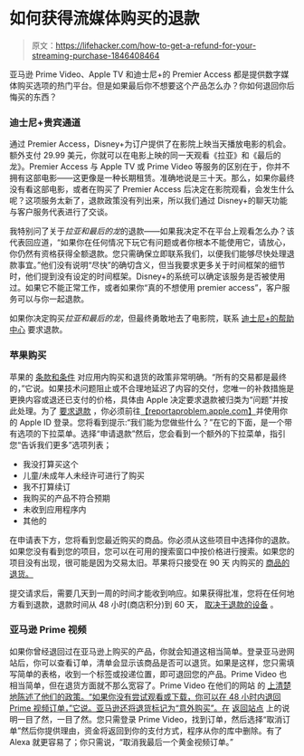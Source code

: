 # 如何获得流媒体购买的退款

> 原文：<https://lifehacker.com/how-to-get-a-refund-for-your-streaming-purchase-1846408464>

亚马逊 Prime Video、Apple TV 和迪士尼+的 Premier Access 都是提供数字媒体购买选项的热门平台。但是如果最后你不想要这个产品怎么办？你如何退回你后悔买的东西？



### 迪士尼+贵宾通道

通过 Premier Access，Disney+为订户提供了在影院上映当天播放电影的机会。额外支付 29.99 美元，你就可以在电影上映的同一天观看《拉亚》和《最后的龙》。Premier Access 与 Apple TV 或 Prime Video 等服务的区别在于，你并不拥有这部电影——这更像是一种长期租赁。准确地说是三十天。那么，如果你最终没有看这部电影，或者在购买了 Premier Access 后决定在影院观看，会发生什么呢？这项服务太新了，退款政策没有列出来，所以我们通过 Disney+的聊天功能与客户服务代表进行了交谈。

我特别问了关于*拉亚和最后的龙*的退款——如果我决定不在平台上观看怎么办？该代表回应道，“如果你在任何情况下玩它有问题或者你根本不能使用它，请放心，你仍然有资格获得全额退款。您只需确保立即联系我们，以便我们能够尽快处理退款事宜。”他们没有说明“尽快”的确切含义，但当我要求更多关于时间框架的细节时，他们提到没有设定的时间框架。Disney+的系统可以确定该服务是否被使用过。如果它不能正常工作，或者如果你“真的不想使用 premier access”，客户服务可以与你一起退款。

如果你决定购买*拉亚和最后的龙*，但最终勇敢地去了电影院，联系 [迪士尼+的帮助中心](https://help.disneyplus.com/csp) 要求退款。

### 苹果购买

苹果的 [条款和条件](https://www.apple.com/legal/internet-services/itunes/us/terms.html) 对应用内购买和退货的政策非常明确。“所有的交易都是最终的，”它说。如果技术问题阻止或不合理地延迟了内容的交付，您唯一的补救措施是更换内容或退还已支付的价格，具体由 Apple 决定要求退款被归类为“问题”并按此处理。为了 [要求退款](https://support.apple.com/en-us/HT204084) ，你必须前往[【reportaproblem.apple.com】](https://reportaproblem.apple.com/)并使用你的 Apple ID 登录。您将看到提示:“我们能为您做些什么？”在它的下面，是一个带有选项的下拉菜单。选择“申请退款”然后，您会看到一个额外的下拉菜单，指引您“告诉我们更多”选项列表；

*   我没打算买这个
*   儿童/未成年人未经许可进行了购买
*   我不打算续订
*   我购买的产品不符合预期
*   未收到应用程序内
*   其他的

在申请表下方，您将看到您最近购买的商品。你必须从这些项目中选择你的退款。如果您没有看到您的项目，您可以在可用的搜索窗口中按价格进行搜索。如果您的项目没有出现，很可能是因为交易太旧。苹果将只接受在 90 天 内购买的 [商品的退货。](https://www.imore.com/how-to-get-refund-itunes-app-store#web)

提交请求后，需要几天到一周的时间才能收到响应。如果获得批准，您将在任何地方看到退款，退款时间从 48 小时(商店积分)到 60 天， [取决于退款的设备](https://support.apple.com/en-us/HT210904) 。

### 亚马逊 Prime 视频

如果你曾经退回过在亚马逊上购买的产品，你就会知道这相当简单。登录亚马逊网站后，你可以查看订单，清单会显示该商品是否可以退货。如果是这样，您只需填写简单的表格，收到一个标签或投递位置，即可退回您的产品。Prime Video 也相当简单，但在退货方面就不那么宽容了。Prime Video 在他们的网站 的 [上清楚地陈述了他们的政策。“如果你没有尝试观看或下载，你可以在 48 小时内退回 Prime 视频订单，”它说。亚马逊还将退货标记为“意外购买”。在](https://www.amazon.com/gp/help/customer/display.html?asc_campaign=InlineText&asc_refurl=https://lifehacker.com/how-to-get-a-refund-for-your-streaming-purchase-1846408464&asc_source=&nodeId=G6S8P77VSLKCP3TB&tag=kinjalifehackerlink-20) [返回站点](https://www.amazon.com/gp/help/customer/display.html?asc_campaign=InlineText&asc_refurl=https://lifehacker.com/how-to-get-a-refund-for-your-streaming-purchase-1846408464&asc_source=&nodeId=G6S8P77VSLKCP3TB&tag=kinjalifehackerlink-20) 上的说明一目了然，一目了然。您只需登录 Prime Video，找到订单，然后选择“取消订单”然后你提供理由，资金将返回到你的支付方式，程序从你的库中删除。有了 Alexa 就更容易了；你只需说，“取消我最后一个黄金视频订单。”